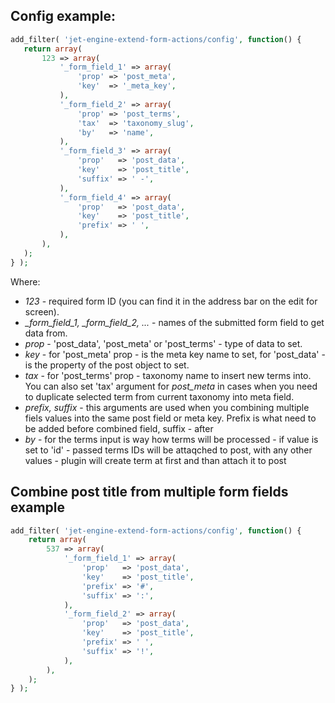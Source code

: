  ## Config example:

 ```php
 add_filter( 'jet-engine-extend-form-actions/config', function() {
	return array(
		123 => array(
			'_form_field_1' => array(
				'prop' => 'post_meta',
				'key'  => '_meta_key',
			),
			'_form_field_2' => array(
				'prop' => 'post_terms',
				'tax'  => 'taxonomy_slug',
				'by'   => 'name',
			),
			'_form_field_3' => array(
				'prop'   => 'post_data',
				'key'    => 'post_title',
				'suffix' => ' -',
			),
			'_form_field_4' => array(
				'prop'   => 'post_data',
				'key'    => 'post_title',
				'prefix' => ' ',
			),
		),
	);
 } );
  ```

 Where:

 - *123* - required form ID (you can find it in the address bar on the edit for screen).
 - *_form_field_1, _form_field_2, ...* - names of the submitted form field to get data from.
 - *prop* - 'post_data', 'post_meta' or 'post_terms' - type of data to set.
 - *key* - for 'post_meta' prop - is the meta key name to set, for 'post_data' - is the property of the post object to set.
 - *tax* - for 'post_terms' prop - taxonomy name to insert new terms into. You can also set 'tax' argument for *post_meta* in cases when you need to duplicate selected term from current taxonomy into meta field.
 - *prefix, suffix* - this arguments are used when you combining multiple fiels values into the same post field or meta key. Prefix is what need to be added before combined field, suffix - after
 - *by* - for the terms input is way how terms will be processed - if value is set to 'id' - passed terms IDs will be attaqched to post, with any other values - plugin will create term at first and than attach it to post

## Combine post title from multiple form fields example

```php
add_filter( 'jet-engine-extend-form-actions/config', function() {
	return array(
		537 => array(
			'_form_field_1' => array(
				'prop'   => 'post_data',
				'key'    => 'post_title',
				'prefix' => '#',
				'suffix' => ':',
			),
			'_form_field_2' => array(
				'prop'   => 'post_data',
				'key'    => 'post_title',
				'prefix' => ' ',
				'suffix' => '!',
			),
		),
	);
} );
```
